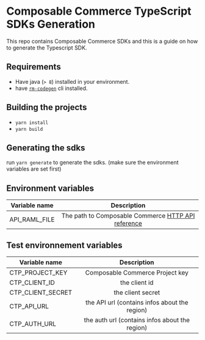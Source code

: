 # Composable Commerce TypeScript SDKs Generation

This repo contains Composable Commerce SDKs and this is a guide on how to generate the Typescript SDK.

## Requirements

- Have java (`> 8`) installed in your environment.
- have [`rm-codegen`](https://github.com/commercetools/rmf-codegen#install-rmf-codegen-cli) cli installed.

## Building the projects

- `yarn install`
- `yarn build`

## Generating the sdks

run `yarn generate` to generate the sdks. (make sure the environment variables are set first)

## Environment variables

| Variable name |                                                    Description                                                     |
| ------------- | :----------------------------------------------------------------------------------------------------------------: |
| API_RAML_FILE | The path to Composable Commerce [HTTP API reference](https://github.com/commercetools/commercetools-api-reference) |

## Test environnement variables

| Variable name     |                  Description                   |
| ----------------- | :--------------------------------------------: |
| CTP_PROJECT_KEY   |        Composable Commerce Project key         |
| CTP_CLIENT_ID     |                 the client id                  |
| CTP_CLIENT_SECRET |               the client secret                |
| CTP_API_URL       | the API url (contains infos about the region)  |
| CTP_AUTH_URL      | the auth url (contains infos about the region) |
